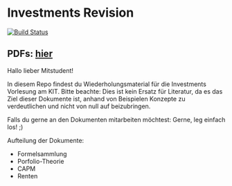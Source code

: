 # Investments Revision

[![Build Status](https://travis-ci.org/adrianleh/investments_revision.svg?branch=master)](https://travis-ci.org/adrianleh/investments_revision)

## PDFs: [hier](https://github.com/adrianleh/investments_revision/releases/latest)

Hallo lieber Mitstudent!

In diesem Repo findest du Wiederholungsmaterial für die Investments Vorlesung am KIT. Bitte beachte: Dies ist kein Ersatz für Literatur, da es das Ziel dieser Dokumente ist, anhand von Beispielen Konzepte zu verdeutlichen und nicht von null auf beizubringen.

Falls du gerne an den Dokumenten mitarbeiten möchtest: Gerne, leg einfach los! ;)


Aufteilung der Dokumente:
- Formelsammlung
- Porfolio-Theorie
- CAPM
- Renten
